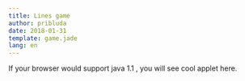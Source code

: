 ```yaml
---
title: Lines game
author: pribluda
date: 2018-01-31
template: game.jade
lang: en
---
```





<applet codebase="." code="LinesGame.class"  align="center" archive="lines.jar"
alt="If your browser vould support java 1.1 you would be able to play a cool game" width="350" height="395">
If your browser would support java 1.1 , you will see cool applet here.

<param name=highscore >
<param name=player>

</applet>